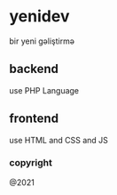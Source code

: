 # yenidev
bir yeni gəliştirmə

## backend
use PHP Language

## frontend
use HTML and CSS and JS

### copyright
@2021
